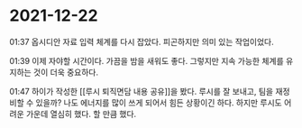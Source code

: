 # 2021-12-22


01:37 
옵시디안 자료 입력 체계를 다시 잡았다. 피곤하지만 의미 있는 작업이었다.

01:39
이제 자야할 시간이다. 가끔을 밤을 새워도 좋다. 그렇지만 지속 가능한 체계를 유지하는 것이 더욱 중요하다.

01:47
하이가 작성한 [[루시 퇴직면담 내용 공유]]을 봤다. 루시를 잘 보내고, 팀을 재정비할 수 있을까? 나도 에너지를 많이 쓰게 되어서 힘든 상황이긴 하다. 하지만 루시도 어려운 가운데 열심히 했다. 할 만큼 했다.


